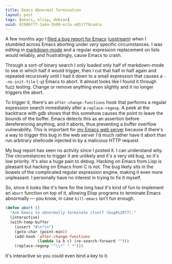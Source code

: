 ```yaml
---
title: Emacs Abnormal Termination
layout: post
tags: [emacs, elisp, debian]
uuid: 81986f77-1a4a-3b00-ec3a-a6517f9ca4ca
---
```


A few months ago I [filed a bug report for Emacs][debian]
([upstream][list]) when I stumbled across Emacs aborting under *very*
specific circumstances. I was editing in [markdown-mode][mode] and a
regular expression replacement on lists would reliably, and
frustratingly, cause Emacs to crash.

Through a sort-of binary search I only loaded only half of
markdown-mode to see in which half it would trigger, then I cut that
half in half again and repeated recursively until I had it down to a
small expression that causes a `--no-init-file` (`-q`) Emacs to
abort. It almost looks like I found it through fuzz testing. Change or
remove anything even slightly and it no longer triggers the abort.

To trigger it, there's an `after-change-functions` hook that performs
a regular expression search immediately after a `replace-regexp`. A
peek at the backtrace with gdb shows that this somehow causes the
point to leave the bounds of the buffer. Emacs detects this as an
assertion before dereferencing anything, and it aborts, thus
preventing a buffer overflow vulnerability. This is important for
[my Emacs web server](/blog/2009/05/17/) because if there's a way to
trigger this bug in the web server I'd much rather have it abort than
run arbitrary shellcode injected in by a malicious HTTP request.

My bug report has seen no activity since I posted it. I can understand
why. The circumstances to trigger it are unlikely and it's a very old
bug, so it's low priority. It's also a huge pain to debug. Hacking on
Emacs from Lisp is pleasant but hacking on Emacs from C is not. The
bug likely sits in the bowels of the complicated regular expression
engine, making it even more unpleasant. I personally have no interest
in trying to fix it myself.

So, since it looks like it's here for the long haul it's kind of fun
to implement an `abort` function on top of it, allowing Elisp programs
to terminate Emacs abnormally — you know, in case `kill-emacs` isn't
fun enough.

~~~cl
(defun abort ()
  "Ask Emacs to abnormally terminate itself (bug#12077)."
  (interactive)
  (with-temp-buffer
    (insert "#\n*\n")
    (goto-char (point-min))
    (add-hook 'after-change-functions
              (lambda (a b c) (re-search-forward "")))
    (replace-regexp "^\\*" " *")))
~~~

It's interactive so you could even bind a key to it.

[debian]: http://bugs.debian.org/cgi-bin/bugreport.cgi?bug=682995
[list]: http://lists.gnu.org/archive/html/bug-gnu-emacs/2012-07/msg01071.html
[mode]: http://jblevins.org/projects/markdown-mode/
